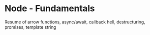 # Node - Fundamentals 

Resume of arrow functions, async/await, callback hell, destructuring, promises, template string